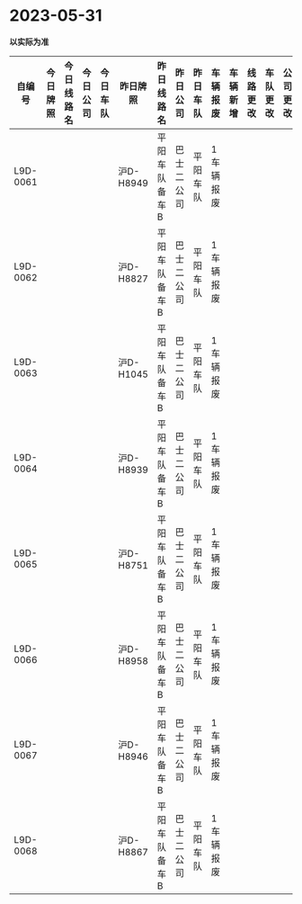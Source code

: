 # 2023-05-31

**以实际为准**

| 自编号      | 今日牌照 | 今日线路名 | 今日公司 | 今日车队 | 昨日牌照     | 昨日线路名   | 昨日公司  | 昨日车队 | 车辆报废  | 车辆新增 | 线路更改 | 车队更改 | 公司更改 | 牌照更改 |
|----------|------|-------|------|------|----------|---------|-------|------|-------|------|------|------|------|------|
| L9D-0061 |      |       |      |      | 沪D-H8949 | 平阳车队备车B | 巴士二公司 | 平阳车队 | 1车辆报废 |      |      |      |      |      |
| L9D-0062 |      |       |      |      | 沪D-H8827 | 平阳车队备车B | 巴士二公司 | 平阳车队 | 1车辆报废 |      |      |      |      |      |
| L9D-0063 |      |       |      |      | 沪D-H1045 | 平阳车队备车B | 巴士二公司 | 平阳车队 | 1车辆报废 |      |      |      |      |      |
| L9D-0064 |      |       |      |      | 沪D-H8939 | 平阳车队备车B | 巴士二公司 | 平阳车队 | 1车辆报废 |      |      |      |      |      |
| L9D-0065 |      |       |      |      | 沪D-H8751 | 平阳车队备车B | 巴士二公司 | 平阳车队 | 1车辆报废 |      |      |      |      |      |
| L9D-0066 |      |       |      |      | 沪D-H8958 | 平阳车队备车B | 巴士二公司 | 平阳车队 | 1车辆报废 |      |      |      |      |      |
| L9D-0067 |      |       |      |      | 沪D-H8946 | 平阳车队备车B | 巴士二公司 | 平阳车队 | 1车辆报废 |      |      |      |      |      |
| L9D-0068 |      |       |      |      | 沪D-H8867 | 平阳车队备车B | 巴士二公司 | 平阳车队 | 1车辆报废 |

